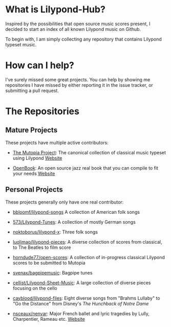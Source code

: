 What is Lilypond-Hub?
=====================

Inspired by the possibilities that open source music scores present, I decided
to start an index of all known Lilypond music on Github.

To begin with, I am simply collecting any repository that contains Lilypond
typeset music.

How can I help?
===============

I've surely missed some great projects. You can help by showing me repositories
I have missed by either reporting it in the issue tracker, or submitting a pull
request.

The Repositories
================

Mature Projects
---------------

These projects have multiple active contributors:

- [The Mutopia Project](https://github.com/chrissawer/The-Mutopia-Project): The
  canonical collection of classical music typeset using Lilypond
  [Website](http://www.mutopiaproject.org)

- [OpenBook](https://github.com/veltzer/openbook): An open source jazz real
  book that you can compile to fit your needs
  [Website](http://veltzer.net/openbook/web)

Personal Projects
-----------------

These projects generally only have one real contributor:

- [bbloomf/lilypond-songs](https://github.com/bbloomf/lilypond-songs)
  A collection of American folk songs

- [573/Lilypond-Tunes](https://github.com/573/Lilypond-Tunes): A collection of
  mostly German songs

- [noktoborus/lilypond-x](https://github.com/noktoborus/lilypond-x): Three folk
  songs

- [luolimao/lilypond-pieces](https://github.com/luolimao/lilypond-pieces):
  A diverse collection of scores from classical, to The Beatles to film score

- [horndude77/open-scores](https://github.com/horndude77/open-scores):
  A collection of in-progress classical Lilypond scores to be submitted to
  Mutopia

- [svenax/bagpipemusic](https://github.com/svenax/bagpipemusic): Bagpipe tunes

- [cellist/Lilypond-Sheet-Music](https://github.com/cellist/Lilypond-Sheet-Music):
  A large collection of diverse pieces focusing on the cello

- [cayblood/lilypond-files](https://github.com/cayblood/lilypond-files): Eight
  diverse songs from "Brahms Lullaby" to "Go the Distance" from Disney's _The
  Hunchback of Notre Dame_

- [nsceaux/nenvar](https://github.com/nsceaux/nenuvar): Major French ballet and
  lyric tragedies by Lully, Charpentier, Rameau etc.
  [Website](http://nicolas.sceaux.free.fr)
